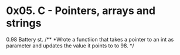 # 0x05. C - Pointers, arrays and strings

0.98 Battery st.
/**
*Wrote a functiion that takes a pointer to an int as parameter and updates the value it points to to 98.
*/
